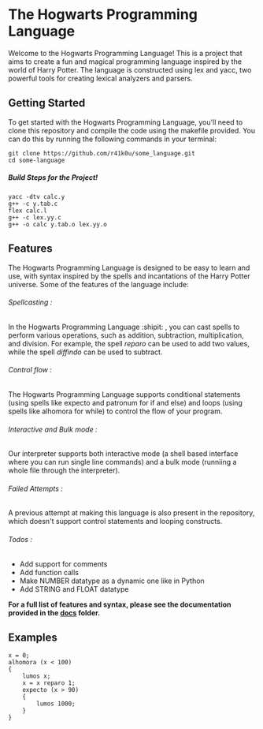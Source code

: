 # The Hogwarts Programming Language
Welcome to the Hogwarts Programming Language! This is a project that aims to create a fun and magical programming language inspired by the world of Harry Potter. The language is constructed using lex and yacc, two powerful tools for creating lexical analyzers and parsers.

## Getting Started
To get started with the Hogwarts Programming Language, you'll need to clone this repository and compile the code using the makefile provided. You can do this by running the following commands in your terminal:
```
git clone https://github.com/r41k0u/some_language.git
cd some-language
```
##### Build Steps for the Project!

```
yacc -dtv calc.y
g++ -c y.tab.c
flex calc.l
g++ -c lex.yy.c
g++ -o calc y.tab.o lex.yy.o
```

## Features
The Hogwarts Programming Language is designed to be easy to learn and use, with syntax inspired by the spells and incantations of the Harry Potter universe. Some of the features of the language include:

###### Spellcasting : 
In the Hogwarts Programming Language :shipit: , you can cast spells to perform various operations, such as addition, subtraction, multiplication, and division. For example, the spell *reparo* can be used to add two values, while the spell *diffindo* can be used to subtract.

###### Control flow : 
The Hogwarts Programming Language supports conditional statements (using spells like expecto and patronum for if and else) and loops (using spells like alhomora for while) to control the flow of your program.

###### Interactive and Bulk mode :
Our interpreter supports both interactive mode (a shell based interface where you can run single line commands) and a bulk mode (runniing a whole file through the interpreter).

###### Failed Attempts :
A previous attempt at making this language is also present in the repository, which doesn't support control statements and looping constructs.

###### Todos :
* Add support for comments
* Add function calls
* Make NUMBER datatype as a dynamic one like in Python
* Add STRING and FLOAT datatype

**For a full list of features and syntax, please see the documentation provided in the [docs](https://github.com/r41k0u/some_language/blob/initcalc/docs/README.md) folder.**

## Examples


```
x = 0;
alhomora (x < 100)
{
    lumos x;
    x = x reparo 1;
    expecto (x > 90)
    {
        lumos 1000;
    }
}
```



